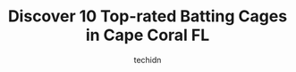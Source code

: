 ---
layout: ampstory
image: https://i0.wp.com/www.depkes.org/wp-content/uploads/2023/06/batting-cages-0-in-cape-coral-fl-1685798347.jpeg?resize=640,853
author: techidn
featured: false
description: Discover the impressive array of Batting Cages options in Cape Coral FL, where you can find 10 of the largest Batting Cages establishments in the area. From renowned classics to hidden gems,
title: Discover 10 Top-rated Batting Cages in Cape Coral FL
cover:
   title: Discover 10 Top-rated Batting Cages in Cape Coral FL
   subtitle: Rickpate
   background: https://www.depkes.org/wp-content/uploads/2023/06/batting-cages-0-in-cape-coral-fl-1685798347.jpeg

pages: 
 - layout: thirds
   top: <h1>#1 Jim Jeffers Park</h1>
   bottom: "<p>Great large, accessible playground that is completely fenced in. Lots of swings and two neat double swings for adult + baby. Playground doesnt have enough shade though</p>"
   background: https://www.depkes.org/wp-content/uploads/2023/06/batting-cages-1-in-cape-coral-fl-1685798347.jpeg
   backgroundblur: true
 - layout: thirds
   top: <h1>#2 Cape Coral Sports Complex</h1>
   bottom: "<p>Im sure at some point this was a very nice complex but now its rundown.  Dugouts are missing canopies, trash, weeds, and cigarette butts are everywhere.  Bleachers </p>"
   background: https://www.depkes.org/wp-content/uploads/2023/06/batting-cages-2-in-cape-coral-fl-1685798348.jpeg
   cta:
      link: https://www.depkes.org/blog/discover-10-top-rated-batting-cages-in-cape-coral-fl/
      text: Discover 10 Top-rated Batting Cages in Cape Coral FL
 - layout: thirds
   top: <h1>#3 Pelican Baseball Complex</h1>
   bottom: "<p>4128 Pelican Blvd, Cape Coral, FL 33914, United States</p>"
   background: https://www.depkes.org/wp-content/uploads/2023/06/batting-cages-3-in-cape-coral-fl-1685798348.jpeg
   cta:
      link: https://www.depkes.org/blog/discover-10-top-rated-batting-cages-in-cape-coral-fl/
      text: Discover 10 Top-rated Batting Cages in Cape Coral FL
 - layout: thirds
   top: <h1>#4 D-BAT Fort Myers</h1>
   bottom: "<p>14609 6 Mile Cypress Pkwy, Fort Myers, FL 33912, United States</p>"
   background: https://images.unsplash.com/photo-1546497974-b213c9efb599?ixlib=rb-4.0.3&ixid=MnwxMjA3fDB8MHxwaG90by1wYWdlfHx8fGVufDB8fHx8&auto=format&fit=crop&w=640&h=853&q=80
   cta:
      link: https://www.depkes.org/blog/discover-10-top-rated-batting-cages-in-cape-coral-fl/
      text: Discover 10 Top-rated Batting Cages in Cape Coral FL
 - layout: thirds
   top: <h1>#5 Gradum Baseball</h1>
   bottom: "<p>14231 W Jetport Loop Unit 7, Fort Myers, FL 33913, United States</p>"
   background: https://images.unsplash.com/photo-1615749413727-825b59a857b5?ixlib=rb-4.0.3&ixid=MnwxMjA3fDB8MHxwaG90by1wYWdlfHx8fGVufDB8fHx8&auto=format&fit=crop&w=640&h=853&q=80
   cta:
      link: https://www.depkes.org/blog/discover-10-top-rated-batting-cages-in-cape-coral-fl/
      text: Discover 10 Top-rated Batting Cages in Cape Coral FL
 - layout: thirds
   top: <h1>#6 Advanced Baseball Training Center</h1>
   bottom: "<p>941 Pondella Rd, North Fort Myers, FL 33903, United States</p>"
   background: https://images.unsplash.com/photo-1541356665065-22676f35dd40?ixlib=rb-4.0.3&ixid=MnwxMjA3fDB8MHxwaG90by1wYWdlfHx8fGVufDB8fHx8&auto=format&fit=crop&w=640&h=853&q=80
   cta:
      link: https://www.depkes.org/blog/discover-10-top-rated-batting-cages-in-cape-coral-fl/
      text: Discover 10 Top-rated Batting Cages in Cape Coral FL
 - layout: thirds
   top: <h1>#7 PlayBall</h1>
   bottom: "<p>6300 Metro Plantation Rd, Fort Myers, FL 33966, United States</p>"
   background: https://images.unsplash.com/photo-1527067829737-402993088e6b?ixlib=rb-4.0.3&ixid=MnwxMjA3fDB8MHxwaG90by1wYWdlfHx8fGVufDB8fHx8&auto=format&fit=crop&w=640&h=853&q=80
   cta:
      link: https://www.depkes.org/blog/discover-10-top-rated-batting-cages-in-cape-coral-fl/
      text: Discover 10 Top-rated Batting Cages in Cape Coral FL
 - layout: thirds
   middle: Continue reading...
   background: https://images.unsplash.com/photo-1515405295579-ba7b45403062?ixlib=rb-4.0.3&ixid=MnwxMjA3fDB8MHxwaG90by1wYWdlfHx8fGVufDB8fHx8&auto=format&fit=crop&w=640&h=853&q=80
   cta:
      link: https://www.depkes.org/blog/discover-10-top-rated-batting-cages-in-cape-coral-fl/
      text: Discover 10 Top-rated Batting Cages in Cape Coral FL
      
---
